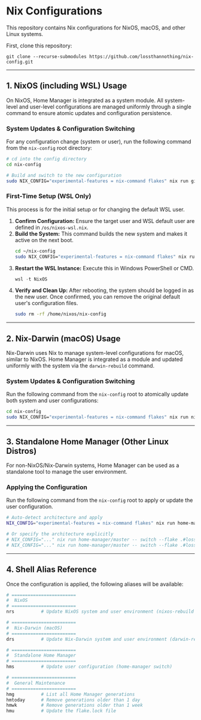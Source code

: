 
# Nix Configurations

This repository contains Nix configurations for NixOS, macOS, and other Linux systems.

First, clone this repository:
```
git clone --recurse-submodules https://github.com/lossthannothing/nix-config.git
```

---

## 1. NixOS (including WSL) Usage

On NixOS, Home Manager is integrated as a system module. All system-level and user-level configurations are managed uniformly through a single command to ensure atomic updates and configuration persistence.

### System Updates & Configuration Switching

For any configuration change (system or user), run the following command from the `nix-config` root directory:
```bash
# cd into the config directory
cd nix-config

# Build and switch to the new configuration
sudo NIX_CONFIG="experimental-features = nix-command flakes" nix run github:NixOS/nixpkgs/nixos-25.05#nixos-rebuild -- switch --flake .#nixos-wsl
```

### First-Time Setup (WSL Only)

This process is for the initial setup or for changing the default WSL user.

1.  **Confirm Configuration:** Ensure the target user and WSL default user are defined in `/os/nixos-wsl.nix`.
2.  **Build the System:** This command builds the new system and makes it active on the next boot.
    ```bash
    cd ~/nix-config
    sudo NIX_CONFIG="experimental-features = nix-command flakes" nix run github:NixOS/nixpkgs/nixos-25.05#nixos-rebuild -- boot --flake .#nixos-wsl
    ```
3.  **Restart the WSL Instance:** Execute this in Windows PowerShell or CMD.
    ```powershell
    wsl -t NixOS
    ```
4.  **Verify and Clean Up:** After rebooting, the system should be logged in as the new user. Once confirmed, you can remove the original default user's configuration files.
    ```bash
    sudo rm -rf /home/nixos/nix-config
    ```

---

## 2. Nix-Darwin (macOS) Usage

Nix-Darwin uses Nix to manage system-level configurations for macOS, similar to NixOS. Home Manager is integrated as a module and updated uniformly with the system via the `darwin-rebuild` command.

### System Updates & Configuration Switching

Run the following command from the `nix-config` root to atomically update both system and user configurations:
```bash
cd nix-config
sudo NIX_CONFIG="experimental-features = nix-command flakes" nix run nix-darwin/nix-darwin-25.05#darwin-rebuild -- switch --flake .
```

---

## 3. Standalone Home Manager (Other Linux Distros)

For non-NixOS/Nix-Darwin systems, Home Manager can be used as a standalone tool to manage the user environment.

### Applying the Configuration

Run the following command from the `nix-config` root to apply or update the user configuration.
```bash
# Auto-detect architecture and apply
NIX_CONFIG="experimental-features = nix-command flakes" nix run home-manager/master -- switch --flake .

# Or specify the architecture explicitly
# NIX_CONFIG="..." nix run home-manager/master -- switch --flake .#loss@x86_64-linux
# NIX_CONFIG="..." nix run home-manager/master -- switch --flake .#loss@aarch64-linux
```

---

## 4. Shell Alias Reference

Once the configuration is applied, the following aliases will be available:

```bash
# ========================
#  NixOS
# ========================
nrs          # Update NixOS system and user environment (nixos-rebuild switch)

# ========================
#  Nix-Darwin (macOS)
# ========================
drs          # Update Nix-Darwin system and user environment (darwin-rebuild switch)

# ========================
#  Standalone Home Manager
# ========================
hms          # Update user configuration (home-manager switch)

# ========================
#  General Maintenance
# ========================
hmg          # List all Home Manager generations
hmtoday      # Remove generations older than 1 day
hmwk         # Remove generations older than 1 week
hmu          # Update the flake.lock file
```

